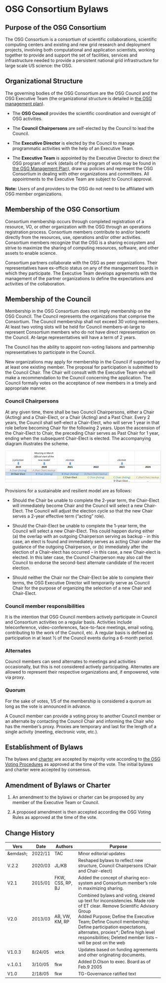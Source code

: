 # OSG Consortium Bylaws

## Purpose of the OSG Consortium

The OSG Consortium is a consortium of scientific collaborations,
scientific computing centers and existing and new grid research and deployment
projects, involving both computational and application scientists, working
together to provide and support the set of facilities, services and
infrastructure needed to provide a persistent national grid infrastructure for
large scale US science: the OSG.

## Organizational Structure

The governing bodies of the OSG Consortium are the OSG Council and the OSG
Executive Team (the organizational structure is detailed in
[the OSG management plan](http://osg-docdb.opensciencegrid.org/cgi-bin/ShowDocument?docid=314)).

*   The **OSG Council** provides the scientific coordination and oversight of OSG activities.

*   The **Council Chairpersons** are self-elected by the Council to lead the Council.

*   The **Executive Director** is elected by the Council to manage programmatic
    activities with the help of an Executive Team.

*   The **Executive Team** is appointed by the Executive Director to direct the OSG
    program of work (details of the program of work may be found in
    [the OSG Management Plan](http://osg-docdb.opensciencegrid.org/cgi-bin/ShowDocument?docid=314)),
    draw up policies and
    represent the OSG Consortium in dealing with other organizations and committees.
    All appointments to the Executive Team are subject to Council approval.

**Note:** Users of and providers to the OSG do not need to be affiliated with OSG member organizations.

## Membership of the OSG Consortium

Consortium membership occurs through completed registration of
a resource, VO, or other organization with the OSG through an operations registration process.
Consortium members contribute to and/or benefit directly from
the resources, use, operations and/or other activities.
Consortium members recognize that the OSG is a sharing ecosystem and
strive to maximize the sharing of computing resources, software, and other assets to enable science.

Consortium partners collaborate with the OSG as peer organizations.
Their representatives have ex-officio status on any of the management boards in which they participate.
The Executive Team develops agreements with the management of the partner organizations
to define the expectations and activities of the collaboration.

## Membership of the Council

Membership in the OSG Consortium does not imply membership on the OSG Council.
The Council represents the organizations that comprise the Consortium.
The Council membership shall not exceed 30 voting members.
At least two voting slots will be held for Council members-at-large
to represent Consortium members who do not have direct representation on the Council.
At-large representatives will have a term of 2 years.

The Council has the ability to appoint
non-voting liaisons and partnership representatives to participate in the Council.

New organizations may apply for membership in the Council if supported by at least one existing member.
The proposal for participation is submitted to the Council Chair.
The Chair will consult with the Executive Team
who will make a recommendation to the Council concerning the application.
The Council formally votes on the acceptance of new members in a timely and appropriate manner.

### Council Chairpersons

At any given time, there shall be two Council Chairpersons,
either a Chair (Acting) and a Chair-Elect, or a Chair (Acting) and a Past Chair.
Every 2 years, the Council shall self-elect a Chair-Elect,
who will serve 1 year in that role before becoming Chair for the following 2 years.
Upon the ascension of the Chair-Elect to Chair,
the preceding Chair serves as Past Chair for 1 year,
ending when the subsequent Chair-Elect is elected.
The accompanying diagram illustrates the scheme.

![council chair timeline diagram](img/bylaws-chair-progression.png)

Provisions for a sustainable and resilient model are as follows:

*   Should the Chair be unable to complete the 2-year term,
    the Chair-Elect will immediately become Chair and the Council will select a new Chair-Elect.
    The Council will adjust the election cycle so that
    the new Chair serves a 2-year effective term (“acting” role).

*   Should the Chair-Elect be unable to complete the 1-year term,
    the Council will select a new Chair-Elect.
    This could happen during either
    (a) the overlap with an outgoing Chairperson serving as backup -
    in this case, an elect is found and immediately serves as acting Chair
    under the guidance of the outgoing Chairperson, or
    (b) immediately after the election of a Chair-elect has occurred –
    in this case, a new Chair-elect is elected.
    In this later case, the Council Chairperson may also call the Council
    to endorse the second-best alternate candidate of the recent election.

*   Should neither the Chair nor the Chair-Elect be able to complete their terms,
    the OSG Executive Director will temporarily serve as Council Chair
    for the purpose of organizing the selection of a new Chair and Chair-Elect.

### Council member responsibilities

It is the intention that OSG Council members actively participate
in Council and Consortium activities on a regular basis.
Activities include teleconference, video-conferences, face-to-face meetings,
email voting, contributing to the work of the Council, etc.
A regular basis is defined as participation in at least 1⁄2 of the Council events during a 6-month period.

### Alternates

Council members can send alternates to meetings and activities occasionally,
but this is not considered actively participating.
Alternates are allowed to represent their respective organizations and, if empowered, vote via proxy.

### Quorum

For the sake of votes, 1/5 of the membership is considered a quorum as long as the vote is announced in advance.

A Council member can provide a voting proxy to another Council member or an alternate
by contacting the Council Chair and informing the Chair who has the member’s proxy.
Proxies are temporary and last for the length of a single activity (meeting, electronic vote, etc.).

## Establishment of Bylaws

The bylaws and
[charter](http://osg-docdb.opensciencegrid.org/cgi-bin/ShowDocument?docid=25)
are accepted by majority vote according to
[the OSG Voting Procedures](http://osg-docdb.opensciencegrid.org/cgi-bin/ShowDocument?docid=311)
as approved at the time of the vote.
The initial bylaws and charter were accepted by consensus.

## Amendment of Bylaws or Charter

1.  An amendment to the bylaws or charter can be proposed by any member of the Executive Team or Council.

1.  A proposed amendment is then accepted according the OSG Voting Rules as approved at the time of the vote.

## Change History

| Vers | Date | Authors | Purpose |
| --- | --- | --- | --- |
| &emdash; | 2022/11 | TAC | Minor editorial updates |
| V.2.2 | 2020/03 | JL/KB | Reshaped bylaws to reflect new structure, Council Chairpersons (Chair and Chair-elect) |
| V2.1 | 2015/01 | FKW, CSS, RP, BJ | Added the concept of sharing eco-system and Consortium member’s role in maximizing sharing. |
| V2.0 | 2013/03 | AB, VW, KM, RP | Combined bylaws and voting, cleared up text for inconsistencies. Made role of ET clear. Remove Scientific Advisory Group<br>Added Purpose; Define the Executive Team; Define Council membership; Define participation expectations, alternates, proxies*; Define high level responsibilities; Deleted member lists – will be post on the web |
| V1.0.3 | 8/24/05 | wtck | Updates based on funding agreements and other originating documents. |
| v.1.0.1 | 3/10/05 | fkw | Added D.Olson to exec. Board as of Feb.9 2005 |
| V1.0 | 2/18/05 | fkw | TG-Governance ratified text |
